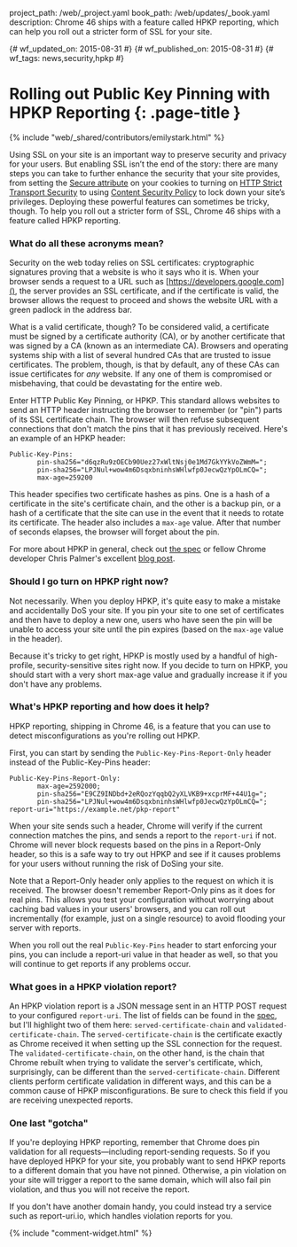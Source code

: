 project_path: /web/_project.yaml
book_path: /web/updates/_book.yaml
description: Chrome 46 ships with a feature called HPKP reporting, which can help you roll out a stricter form of SSL for your site.

{# wf_updated_on: 2015-08-31 #}
{# wf_published_on: 2015-08-31 #}
{# wf_tags: news,security,hpkp #}

# Rolling out Public Key Pinning with HPKP Reporting {: .page-title }

{% include "web/_shared/contributors/emilystark.html" %}



Using SSL on your site is an important way to preserve security and privacy for your users. 
But enabling SSL isn’t the end of the story: there are many steps you can take to further
enhance the security that your site provides, from setting the [Secure attribute](https://www.owasp.org/index.php/SecureFlag) on your 
cookies to turning on [HTTP Strict Transport Security](https://en.wikipedia.org/wiki/HTTP_Strict_Transport_Security) to using [Content Security Policy](https://en.wikipedia.org/wiki/Content_Security_Policy) to 
lock down your site’s privileges. Deploying these powerful features can sometimes be 
tricky, though. To help you roll out a stricter form of SSL, Chrome 46 ships with a feature 
called HPKP reporting.

### What do all these acronyms mean?

Security on the web today relies on SSL certificates: cryptographic signatures 
proving that a website is who it says who it is. When your browser sends a 
request to a URL such as [https://developers.google.com](), the server 
provides an SSL certificate, and if the certificate is valid, the browser allows 
the request to proceed and shows the website URL with a green padlock in the 
address bar.

What is a valid certificate, though? To be considered valid, a certificate must 
be signed by a certificate authority (CA), or by another certificate that was 
signed by a CA (known as an intermediate CA). Browsers and operating systems 
ship with a list of several hundred CAs that are trusted to issue certificates. 
The problem, though, is that by default, any of these CAs can issue certificates 
for _any_ website. If any one of them is compromised or misbehaving, that could 
be devastating for the entire web.

Enter HTTP Public Key Pinning, or HPKP. This standard allows websites to send an 
HTTP header instructing the browser to remember (or "pin") parts of its SSL 
certificate chain. The browser will then refuse subsequent connections that 
don't match the pins that it has previously received. Here's an example of an 
HPKP header:

<pre><code>Public-Key-Pins:  
       pin-sha256="d6qzRu9zOECb90Uez27xWltNsj0e1Md7GkYYkVoZWmM=";  
       pin-sha256="LPJNul+wow4m6DsqxbninhsWHlwfp0JecwQzYpOLmCQ=";  
       max-age=259200
</code></pre>

This header specifies two certificate hashes as pins. One is a hash of a 
certificate in the site's certificate chain, and the other is a backup pin, or a 
hash of a certificate that the site can use in the event that it needs to rotate 
its certificate. The header also includes a `max-age` value. After that number of 
seconds elapses, the browser will forget about the pin.

For more about HPKP in general, check out [the spec](http://tools.ietf.org/html/rfc7469) 
or fellow Chrome developer Chris Palmer's excellent 
[blog post](https://noncombatant.org/2015/05/01/about-http-public-key-pinning/).

### Should I go turn on HPKP right now?

Not necessarily. When you deploy HPKP, it's quite easy to make a mistake and 
accidentally DoS your site. If you pin your site to one set of certificates and 
then have to deploy a new one, users who have seen the pin will be unable to 
access your site until the pin expires (based on the `max-age` value in the 
header).

Because it's tricky to get right, HPKP is mostly used by a handful of 
high-profile, security-sensitive sites right now. If you decide to turn on HPKP, 
you should start with a very short max-age value and gradually increase it if 
you don't have any problems.

### What's HPKP reporting and how does it help?

HPKP reporting, shipping in Chrome 46, is a feature that you can use to detect 
misconfigurations as you're rolling out HPKP.

First, you can start by sending the `Public-Key-Pins-Report-Only` header instead 
of the Public-Key-Pins header:

<pre><code>Public-Key-Pins-Report-Only: 
       max-age=2592000;  
       pin-sha256="E9CZ9INDbd+2eRQozYqqbQ2yXLVKB9+xcprMF+44U1g=";  
       pin-sha256="LPJNul+wow4m6DsqxbninhsWHlwfp0JecwQzYpOLmCQ=";  
report-uri="https://example.net/pkp-report"
</code></pre>

When your site sends such a header, Chrome will verify if the current connection 
matches the pins, and sends a report to the `report-uri` if not. Chrome will never 
block requests based on the pins in a Report-Only header, so this is a safe way 
to try out HPKP and see if it causes problems for your users without running the 
risk of DoSing your site.

Note that a Report-Only header only applies to the request on which it is 
received. The browser doesn't remember Report-Only pins as it does for real 
pins. This allows you test your configuration without worrying about caching bad 
values in your users' browsers, and you can roll out incrementally (for example, 
just on a single resource) to avoid flooding your server with reports.

When you roll out the real `Public-Key-Pins` header to start enforcing your pins, 
you can include a report-uri value in that header as well, so that you will 
continue to get reports if any problems occur.

### What goes in a HPKP violation report?

An HPKP violation report is a JSON message sent in an HTTP POST request to your 
configured `report-uri`. The list of fields can be found in the 
[spec](http://tools.ietf.org/html/rfc7469#section-3), but I'll highlight two of 
them here: `served-certificate-chain` and `validated-certificate-chain`. The 
`served-certificate-chain` is the certificate exactly as Chrome received it when 
setting up the SSL connection for the request. The `validated-certificate-chain`, 
on the other hand, is the chain that Chrome rebuilt when trying to validate the 
server's certificate, which, surprisingly, can be different than the 
`served-certificate-chain`. Different clients perform certificate validation in 
different ways, and this can be a common cause of HPKP misconfigurations. Be 
sure to check this field if you are receiving unexpected reports.

### One last "gotcha"

If you're deploying HPKP reporting, remember that Chrome does pin validation for 
all requests—including report-sending requests. So if you have deployed HPKP 
for your site, you probably want to send HPKP reports to a different domain that 
you have not pinned. Otherwise, a pin violation on your site will trigger a 
report to the same domain, which will also fail pin violation, and thus you will 
not receive the report.

If you don't have another domain handy, you could instead try a service such as 
report-uri.io, which handles violation reports for you.


{% include "comment-widget.html" %}
